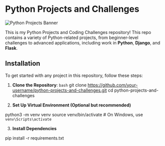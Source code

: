 # Python Projects and Challenges

![Python Projects Banner](https://media.istockphoto.com/id/1311259142/vector/web-developer-in-famous-programming-language.jpg?s=612x612&w=0&k=20&c=SIbcSh8nQzM_-OGj8nG4U8rvDKUD8WVdXNcOY5o0VVk=)

This is my Python Projects and Coding Challenges repository! This repo contains a variety of Python-related projects, from beginner-level challenges to advanced applications, including work in **Python**, **Django**, and **Flask**.


## Installation

To get started with any project in this repository, follow these steps:

1. **Clone the Repository**:
   `bash`
   git clone https://github.com/your-username/python-projects-and-challenges.git
   cd python-projects-and-challenges

2. **Set Up Virtual Environment (Optional but recommended)**

python3 -m venv venv
source venv/bin/activate # On Windows, use `venv\Scripts\activate`

3. **Install Dependencies**

pip install -r requirements.txt
